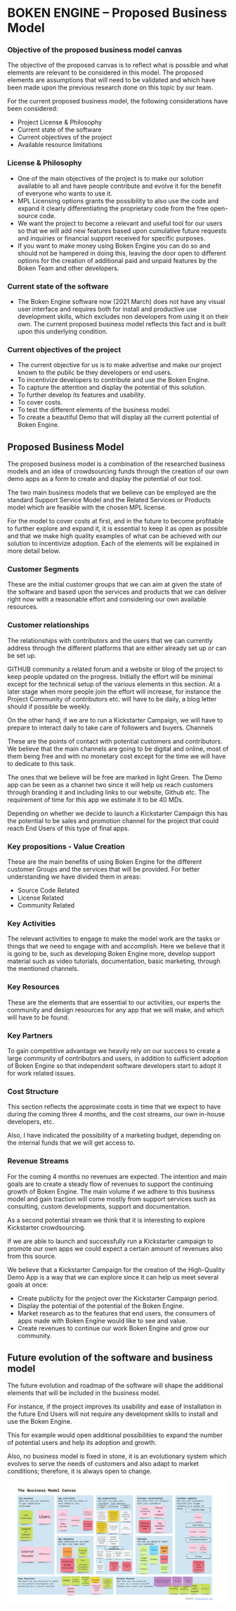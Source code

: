 # BOKEN ENGINE – Proposed Business Model

### Objective of the proposed business model canvas

The objective of the proposed canvas is to reflect what is possible and what elements are relevant to be considered in this model.  The proposed elements are assumptions that will need to be validated and which have been made upon the previous research done on this topic by our team.

For the current proposed business model, the following considerations have been considered:
-	Project License & Philosophy
-	Current state of the software
-	Current objectives of the project
-	Available resource limitations

### License & Philosophy
-	One of the main objectives of the project is to make our solution available to all and have people contribute and evolve it for the benefit of everyone who wants to use it.
-	MPL Licensing options grants the possibility to also use the code and expand it clearly differentiating the proprietary code from the free open-source code.
-	We want the project to become a relevant and useful tool for our users so that we will add new features based upon cumulative future requests and inquiries or financial support received for specific purposes.
-	If you want to make money using Boken Engine you can do so and should not be hampered in doing this, leaving the door open to different options for the creation of additional paid and unpaid features by the Boken Team and other developers.

### Current state of the software
-	The Boken Engine software now (2021 March) does not have any visual user interface and requires both for install and productive use development skills, which excludes non developers from using it on their own. The current proposed business model reflects this fact and is built upon this underlying condition.

### Current objectives of the project
-	The current objective for us is to make advertise and make our project known to the public be they developers or end users. 
-	To incentivize developers to contribute and use the Boken Engine.
-	To capture the attention and display the potential of this solution.
-	To further develop its features and usability.
-	To cover costs.
-	To test the different elements of the business model.
-	To create a beautiful Demo that will display all the current potential of Boken Engine.

## Proposed Business Model
The proposed business model is a combination of the researched business models and an idea of crowdsourcing funds through the creation of our own demo apps as a form to create and display the potential of our tool.

The two main business models that we believe can be employed are the standard Support Service Model and the Related Services or Products model which are feasible with the chosen MPL license.

For the model to cover costs at first, and in the future to become profitable to further explore and expand it, it is essential to keep it as open as possible and that we make high quality examples of what can be achieved with our solution to incentivize adoption.
Each of the elements will be explained in more detail below.

### Customer Segments
These are the initial customer groups that we can aim at given the state of the software and based upon the services and products that we can deliver right now with a reasonable effort and considering our own available resources.

### Customer relationships
The relationships with contributors and the users that we can currently address through the different platforms that are either already set up or can be set up.

GITHUB community a related forum and a website or blog of the project to keep people updated on the progress. Initially the effort will be minimal except for the technical setup of the various elements in this section. At a later stage when more people join the effort will increase, for instance the Project Community of contributors etc. will have to be daily, a blog letter should if possible be weekly.

On the other hand, if we are to run a Kickstarter Campaign, we will have to prepare to interact daily to take care of followers and buyers.
Channels 

These are the points of contact with potential customers and contributors.
We believe that the main channels are going to be digital and online, most of them being free and with no monetary cost except for the time we will have to dedicate to this task.

The ones that we believe will be free are marked in light Green.
The Demo app can be seen as a channel two since it will help us reach customers through branding it and including links to our website, Github etc. The requirement of time for this app we estimate it to be 40 MDs.

Depending on whether we decide to launch a Kickstarter Campaign this has the potential to be sales and promotion channel for the project that could reach End Users of this type of final apps.

### Key propositions - Value Creation 
These are the main benefits of using Boken Engine for the different customer Groups and the services that will be provided. For better understanding we have divided them in areas:
- Source Code Related
- License Related
- Community Related

### Key Activities
The relevant activities to engage to make the model work are the tasks or things that we need to engage with and accomplish.
Here we believe that it is going to be, such as developing Boken Engine more, develop support material such as video tutorials, documentation, basic marketing, through the mentioned channels. 

### Key Resources
These are the elements that are essential to our activities, our experts the community and design resources for any app that we will make, and which will have to be found.

### Key Partners 
To gain competitive advantage we heavily rely on our success to create a large community of contributors and users, in addition to sufficient adoption of Boken Engine so that independent software developers start to adopt it for work related issues.

### Cost Structure
This section reflects the approximate costs in time that we expect to have during the coming three 4 months, and the cost streams, our own in-house developers, etc.

Also, I have indicated the possibility of a marketing budget, depending on the internal funds that we will get access to.

### Revenue Streams
For the coming 4 months no revenues are expected.
The intention and main goals are to create a steady flow of revenues to support the continuing growth of Boken Engine. The main volume if we adhere to this business model and gain traction will come mostly from support services such as consulting, custom developments, support and documentation.

As a second potential stream we think that it is interesting to explore Kickstarter crowdsourcing.

If we are able to launch and successfully run a Kickstarter campaign to promote our own apps we could expect a certain amount of revenues also from this source.

We believe that a Kickstarter Campaign for the creation of the High-Quality Demo App is a way that we can explore since it can help us meet several goals at once:
-	Create publicity for the project over the Kickstarter Campaign period.
-	Display the potential of the potential of the Boken Engine.
-	Market research as to the features that end users, the consumers of apps made with Boken Engine would like to see and value.
-	Create revenues to continue our work Boken Engine and grow our community.

## Future evolution of the software and business model
The future evolution and roadmap of the software will shape the additional elements that will be included in the business model. 

For instance, if the project improves its usability and ease of installation in the future End Users will not require any development skills to install and use the Boken Engine.

This for example would open additional possibilities to expand the number of potential users and help its adoption and growth. 

Also, no business model is fixed in stone, it is an evolutionary system which evolves to serve the needs of customers and also adapt to market conditions; therefore, it is always open to change.

![Proposed Business Model Canvas](images/IOS-Open-Source-Business-Modelling-Proposed-Business-Model-2021-Boken-Engine.jpg)